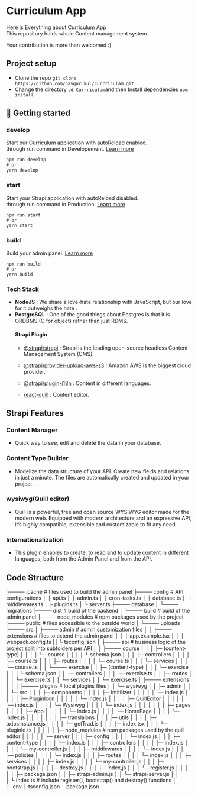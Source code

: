 # Curriculum App
Here is Everything about Curriculum App<br> 
This repository holds whole Content management system.

Your contribution is more than welcomed :)
## Project setup
- Clone the repo `git clone https://github.com/navgurukul/Currriculam.git`
- Change the directory `cd Currriculam`and then Install dependencies `npm install`  


## 🚀 Getting started 

### develop

Start our Curriculum application with autoReload enabled.<br>
through run command in Developement. [Learn more](https://docs.strapi.io/developer-docs/latest/developer-resources/cli/CLI.html#strapi-develop)

```
npm run develop
# or
yarn develop
```

### start

Start your Strapi application with autoReload disabled. <br>
through run command in Production. [Learn more](https://docs.strapi.io/developer-docs/latest/developer-resources/cli/CLI.html#strapi-start)

```
npm run start
# or
yarn start
```

### build

Build your admin panel. [Learn more](https://docs.strapi.io/developer-docs/latest/developer-resources/cli/CLI.html#strapi-build)

```
npm run build
# or
yarn build
```
### Tech Stack
- **NodeJS** : We share a love-hate relationship with JavaScript, but our love for it outweighs the hate . 
- **PostgreSQL** : One of the good things about Postgres is that it is ORDBMS (O for object) rather than just RDMS.
    #### Strapi Plugin
    - [@strapi/strapi](https://strapi.io/) : Strapi is the leading open-source headless Content Management System (CMS).
    - [@strapi/provider-upload-aws-s3](https://strapi.io/blog/how-to-set-up-amazon-s3-upload-provider-plugin-for-our-strapi-app) : Amazon AWS is the biggest cloud provider.
    - [@strapi/plugin-i18n](https://strapi.io/blog/i18n-implementation-and-best-practices-in-strapi) : Content in different languages.

    - [react-quill](https://strapi.io/blog/how-to-change-the-default-wysiwy-to-quill-editor) : Content editor.
## Strapi Features

### Content Manager
- Quick way to see, edit and delete the data in your database.
    
### Content Type Builder
- Modelize the data structure of your API. Create new fields and relations in just a minute. The files are automatically created and updated in your project.
###  wysiwyg(Quill editor)
- Quill is a powerful, free and open source WYSIWYG editor made for the modern web. Equipped with modern architecture and an expressive API, it’s highly compatible, extensible and customizable to fit any need.
### Internationalization
- This plugin enables to create, to read and to update content in different languages, both from the     Admin Panel and from the API.


## Code Structure


├──── .cache # files used to build the admin panel
├──── config # API configurations
│     ├ api.ts
│     ├ admin.ts
│     ├ cron-tasks.ts
│     ├ database.ts
│     ├ middlewares.ts
│     ├ plugins.ts
│     └ server.ts
├──── database
│     └──── migrations
├──── dist # build of the backend
│     └──── build # build of the admin panel
├──── node_modules # npm packages used by the project
├──── public # files accessible to the outside world
│     └──── uploads
├──── src
│     ├──── admin # admin customization files
│     │     ├──── extensions # files to extend the admin panel
│     │     ├ app.example.tsx
│     │     ├ webpack.config.ts
|     |     └ tsconfig.json
│     ├──── api # business logic of the project split into subfolders per API
│     │     ├──── course
│     │     │     ├─ (content-type)
│     │     │     │      └─ course
│     │     │     │            └ schema.json
│     │     │     ├─ controllers
│     │     │     │      └─ course.ts
│     │     │     ├─ routes
│     │     │     │      └─ course.ts
│     │     │     └─ services
│     │     │            └─ course.ts
│     │     └──── exercise
│     │           ├─ (content-type)
│     │           │      └─ exercise
│     │           │            └ schema.json
│     │           ├─ controllers
│     │           │      └─ exercise.ts
│     │           ├─ routes
│     │           │      └─ exercise.ts
│     │           └─ services
│     │                  └─ exercise.ts
│     ├──── extensions
│     │
│     ├──── plugins # local plugins files
│     │     └─ wysiwyg
│     │        ├─ admin
│     │        │  └─ src
│     │        │      ├─ components
│     │        │      │    ├─ Intitilizer
│     │        │      │    │   └─ index.js
│     │        │      │    ├─ PluginIcon
│     │        │      │    │   └─ index.js 
│     │        │      │    ├─ QuillEditor
│     │        │      │    │   └─ index.js
│     │        │      │    └─ Wysiwyg
│     │        │      │        └─ index.js
│     │        │      │
│     │        │      ├─ pages
│     │        │      │    ├─ App
│     │        │      │    │   └─ index.js 
│     │        │      │    └─ HomePage
│     │        │      │        └─ index.js
│     │        │      │
│     │        │      ├─ translaions
│     │        │      ├─ utils
│     │        │      │    ├─ axiosInstance.js
│     │        │      │    └─ getTrad.js
│     │        │      ├─ index.tsx
│     │        │      └─ pluginId.ts
│     │        │ 
│     │        ├─ node_modules # npm packages used by the quill editor
│     │        │ 
│     │        ├─ server 
│     │        │  ├─ config 
│     │        │  │    └─ index.js
│     │        │  ├─ content-type
│     │        │  │    └─ index.js
│     │        │  ├─ controllers
│     │        │  │    ├─ index.js
│     │        │  │    └─ my-controller.js
│     │        │  ├─ middlewares
│     │        │  │    └─ index.js
│     │        │  ├─ policies
│     │        │  │    └─ index.js
│     │        │  ├─ routes
│     │        │  │    └─ index.js
│     │        │  ├─ services
│     │        │  │    ├─ index.js
│     │        │  │    └─ my-controller.js
│     │        │  ├─ bootstrap.js
│     │        │  ├─ destroy.js
│     │        │  ├─ index,js
│     │        │  └─ register.js
│     │        │
│     │        ├─ package.json
│     │        ├─ strapi-admin.js
│     │        └─ strapi-server.js
│     │    
│     └ index.ts # include register(), bootstrap() and destroy() functions
│     
├ .env
├ tsconfig.json
└ package.json